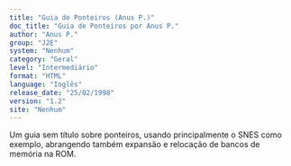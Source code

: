 ```yaml
---
title: "Guia de Ponteiros (Anus P.)"
doc_title: "Guia de Ponteiros por Anus P."
author: "Anus P."
group: "J2E"
system: "Nenhum"
category: "Geral"
level: "Intermediário"
format: "HTML"
language: "Inglês"
release_date: "25/02/1998"
version: "1.2"
site: "Nenhum"
---
```

Um guia sem título sobre ponteiros, usando principalmente o SNES como exemplo, abrangendo também expansão e relocação de bancos de memória na ROM.